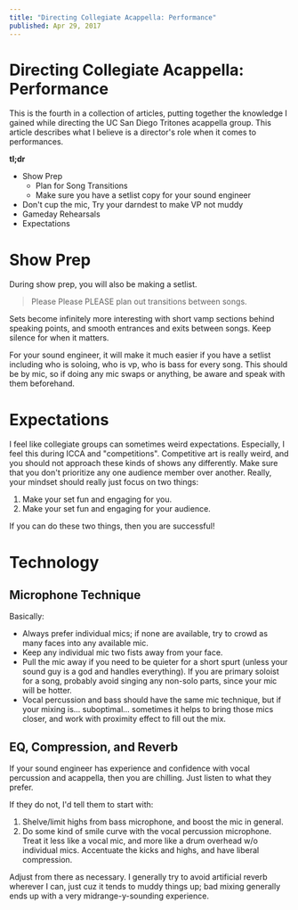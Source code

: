 ```yaml
---
title: "Directing Collegiate Acappella: Performance"
published: Apr 29, 2017
---
```


# Directing Collegiate Acappella: Performance

This is the fourth in a collection of articles, putting together the knowledge I gained while directing the UC San Diego Tritones acappella group. This article describes what I believe is a director's role when it comes to performances.

**tl;dr**

- Show Prep
  - Plan for Song Transitions
  - Make sure you have a setlist copy for your sound engineer
- Don't cup the mic, Try your darndest to make VP not muddy
- Gameday Rehearsals
- Expectations

# Show Prep

During show prep, you will also be making a setlist.

> Please Please PLEASE plan out transitions between songs.

Sets become infinitely more interesting with short vamp sections behind speaking points, and smooth entrances and exits between songs. Keep silence for when it matters.

For your sound engineer, it will make it much easier if you have a setlist including who is soloing, who is vp, who is bass for every song. This should be by mic, so if doing any mic swaps or anything, be aware and speak with them beforehand.

# Expectations

I feel like collegiate groups can sometimes weird expectations. Especially, I feel this during ICCA and "competitions". Competitive art is really weird, and you should not approach these kinds of shows any differently. Make sure that you don't prioritize any one audience member over another. Really, your mindset should really just focus on two things:

1. Make your set fun and engaging for you.
2. Make your set fun and engaging for your audience.

If you can do these two things, then you are successful!

# Technology

## Microphone Technique

Basically:

- Always prefer individual mics; if none are available, try to crowd as many faces into any available mic.
- Keep any individual mic two fists away from your face.
- Pull the mic away if you need to be quieter for a short spurt (unless your sound guy is a god and handles everything). If you are primary soloist for a song, probably avoid singing any non-solo parts, since your mic will be hotter.
- Vocal percussion and bass should have the same mic technique, but if your mixing is... suboptimal... sometimes it helps to bring those mics closer, and work with proximity effect to fill out the mix.

## EQ, Compression, and Reverb

If your sound engineer has experience and confidence with vocal percussion and acappella, then you are chilling. Just listen to what they prefer.

If they do not, I'd tell them to start with:

1. Shelve/limit highs from bass microphone, and boost the mic in general.
2. Do some kind of smile curve with the vocal percussion microphone. Treat it less like a vocal mic, and more like a drum overhead w/o individual mics. Accentuate the kicks and highs, and have liberal compression.

Adjust from there as necessary. I generally try to avoid artificial reverb wherever I can, just cuz it tends to muddy things up; bad mixing generally ends up with a very midrange-y-sounding experience.
